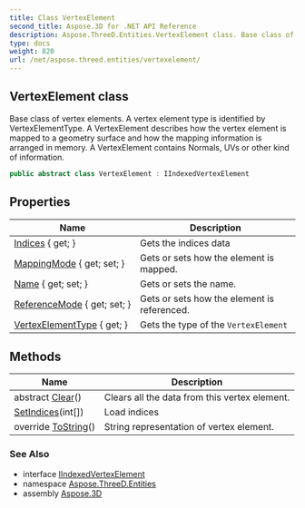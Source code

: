 ```yaml
---
title: Class VertexElement
second_title: Aspose.3D for .NET API Reference
description: Aspose.ThreeD.Entities.VertexElement class. Base class of vertex elements. A vertex element type is identified by VertexElementType. A VertexElement describes how the vertex element is mapped to a geometry surface and how the mapping information is arranged in memory. A VertexElement contains Normals UVs or other kind of information
type: docs
weight: 820
url: /net/aspose.threed.entities/vertexelement/
---
```

## VertexElement class

Base class of vertex elements. A vertex element type is identified by VertexElementType. A VertexElement describes how the vertex element is mapped to a geometry surface and how the mapping information is arranged in memory. A VertexElement contains Normals, UVs or other kind of information.

```csharp
public abstract class VertexElement : IIndexedVertexElement
```

## Properties

| Name | Description |
| --- | --- |
| [Indices](../../aspose.threed.entities/vertexelement/indices/) { get; } | Gets the indices data |
| [MappingMode](../../aspose.threed.entities/vertexelement/mappingmode/) { get; set; } | Gets or sets how the element is mapped. |
| [Name](../../aspose.threed.entities/vertexelement/name/) { get; set; } | Gets or sets the name. |
| [ReferenceMode](../../aspose.threed.entities/vertexelement/referencemode/) { get; set; } | Gets or sets how the element is referenced. |
| [VertexElementType](../../aspose.threed.entities/vertexelement/vertexelementtype/) { get; } | Gets the type of the `VertexElement` |

## Methods

| Name | Description |
| --- | --- |
| abstract [Clear](../../aspose.threed.entities/vertexelement/clear/)() | Clears all the data from this vertex element. |
| [SetIndices](../../aspose.threed.entities/vertexelement/setindices/)(int[]) | Load indices |
| override [ToString](../../aspose.threed.entities/vertexelement/tostring/)() | String representation of vertex element. |

### See Also

* interface [IIndexedVertexElement](../iindexedvertexelement/)
* namespace [Aspose.ThreeD.Entities](../../aspose.threed.entities/)
* assembly [Aspose.3D](../../)


